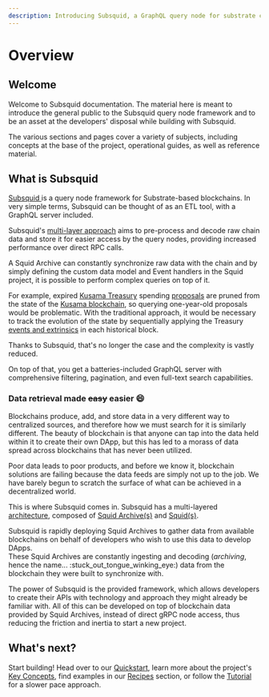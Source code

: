 ```yaml
---
description: Introducing Subsquid, a GraphQL query node for substrate chains.
---
```


# Overview

## Welcome

Welcome to Subsquid documentation. The material here is meant to introduce the general public to the Subsquid query node framework and to be an asset at the developers' disposal while building with Subsquid.

The various sections and pages cover a variety of subjects, including concepts at the base of the project, operational guides, as well as reference material.

## What is Subsquid

[Subsquid ](https://subsquid.io)is a query node framework for Substrate-based blockchains. In very simple terms, Subsquid can be thought of as an ETL tool, with a GraphQL server included.

Subsquid's [multi-layer approach](key-concepts/architecture.md) aims to pre-process and decode raw chain data and store it for easier access by the query nodes, providing increased performance over direct RPC calls.

A Squid Archive can constantly synchronize raw data with the chain and by simply defining the custom data model and Event handlers in the Squid project, it is possible to perform complex queries on top of it.

For example, expired [Kusama Treasury](https://wiki.polkadot.network/docs/en/learn-treasury) spending [proposals](https://kusama.subscan.io/event?module=Treasury\&event=Proposed) are pruned from the state of the [Kusama blockchain](https://polkascan.io/kusama), so querying one-year-old proposals would be problematic. With the traditional approach, it would be necessary to track the evolution of the state by sequentially applying the Treasury [events and extrinsics](key-concepts/substrate.md) in each historical block.

Thanks to Subsquid, that's no longer the case and the complexity is vastly reduced.&#x20;

On top of that, you get a batteries-included GraphQL server with comprehensive filtering, pagination, and even full-text search capabilities.

### Data retrieval made ~~easy~~ easier :smile:

Blockchains produce, add, and store data in a very different way to centralized sources, and therefore how we must search for it is similarly different. The beauty of blockchain is that anyone can tap into the data held within it to create their own DApp, but this has led to a morass of data spread across blockchains that has never been utilized.

Poor data leads to poor products, and before we know it, blockchain solutions are failing because the data feeds are simply not up to the job. We have barely begun to scratch the surface of what can be achieved in a decentralized world.

This is where Subsquid comes in. Subsquid has a multi-layered [architecture](key-concepts/architecture.md), composed of [Squid Archive(s)](key-concepts/architecture.md#squid-archive) and [Squid(s)](key-concepts/architecture.md#squid).

Subsquid is rapidly deploying Squid Archives to gather data from available blockchains on behalf of developers who wish to use this data to develop DApps.\
These Squid Archives are constantly ingesting and decoding (_archiving_, hence the name... :stuck\_out\_tongue\_winking\_eye:) data from the blockchain they were built to synchronize with.

The power of Subsquid is the provided framework, which allows developers to create their APIs with technology and approach they might already be familiar with. All of this can be developed on top of blockchain data provided by Squid Archives, instead of direct gRPC node access, thus reducing the friction and inertia to start a new project.

## What's next?

Start building! Head over to our [Quickstart](quickstart.md), learn more about the project's [Key Concepts](key-concepts/), find examples in our [Recipes](recipes/) section, or follow the [Tutorial](tutorial/) for a slower pace approach.
